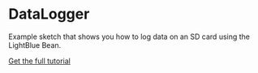 DataLogger
==========

Example sketch that shows you how to log data on an SD card using the LightBlue Bean.

<a href="https://punchthrough.com/bean/examples/log-data-sd-card/">Get the full tutorial</a>

